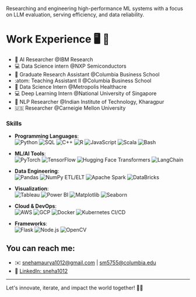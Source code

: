 Researching and engineering high-performance ML systems with a focus on LLM evaluation, serving efficiency, and data reliability.

# Work Experience 🖥️ :briefcase:
- 📜 AI Researcher @IBM Research
- :computer: Data Science intern @NXP Semiconductors 
- 📜 Graduate Research Assistant @Columbia Business School
- :atom: Teaching Assistant II @Columbia Business School
- :bookmark: Data Science Intern @Metropolis Healthacre
- :computer: Deep Learning Intern @National University of Singapore
- :school: NLP Researcher @Indian Institute of Technology, Kharagpur
- :us: Researcher @Carneigie Mellon University

### Skills

- **Programming Languages**:  
  ![Python](https://img.shields.io/badge/-Python-3776AB?style=flat&logo=python&logoColor=white) ![SQL](https://img.shields.io/badge/-SQL-4479A1?style=flat&logo=postgresql&logoColor=white) ![C++](https://img.shields.io/badge/-C++-00599C?style=flat&logo=cplusplus&logoColor=white) ![R](https://img.shields.io/badge/-R-276DC3?style=flat&logo=r&logoColor=white) ![JavaScript](https://img.shields.io/badge/-JavaScript-F7DF1E?style=flat&logo=javascript&logoColor=black) ![Scala](https://img.shields.io/badge/-Scala-DC322F?style=flat&logo=scala&logoColor=white) ![Bash](https://img.shields.io/badge/-Bash-4EAA25?style=flat&logo=gnu-bash&logoColor=white)

- **ML/AI Tools**:  
  ![PyTorch](https://img.shields.io/badge/-PyTorch-EE4C2C?style=flat&logo=pytorch&logoColor=white) ![TensorFlow](https://img.shields.io/badge/-TensorFlow-FF6F00?style=flat&logo=tensorflow&logoColor=white) ![Hugging Face Transformers](https://img.shields.io/badge/-Hugging%20Face-FCC624?style=flat&logo=huggingface&logoColor=black) ![LangChain](https://img.shields.io/badge/-LangChain-blue)

- **Data Engineering**:  
  ![Pandas](https://img.shields.io/badge/-Pandas-150458?style=flat&logo=pandas&logoColor=white) ![NumPy](https://img.shields.io/badge/-NumPy-013243?style=flat&logo=numpy&logoColor=white) ETL/ELT ![Apache Spark](https://img.shields.io/badge/-Apache%20Spark-E25A1C?style=flat&logo=apachespark&logoColor=white) ![DataBricks](https://img.shields.io/badge/-DataBricks-FF3621?style=flat&logo=databricks&logoColor=white)

- **Visualization**:  
  ![Tableau](https://img.shields.io/badge/-Tableau-E97627?style=flat&logo=tableau&logoColor=white) ![Power BI](https://img.shields.io/badge/-Power%20BI-F2C811?style=flat&logo=powerbi&logoColor=black) ![Matplotlib](https://img.shields.io/badge/-Matplotlib-00599C?style=flat) ![Seaborn](https://img.shields.io/badge/-Seaborn-3776AB?style=flat)

- **Cloud & DevOps**:  
  ![AWS](https://img.shields.io/badge/-AWS-232F3E?style=flat&logo=amazonaws&logoColor=white) ![GCP](https://img.shields.io/badge/-GCP-4285F4?style=flat&logo=googlecloud&logoColor=white) ![Docker](https://img.shields.io/badge/-Docker-2496ED?style=flat&logo=docker&logoColor=white) ![Kubernetes](https://img.shields.io/badge/-Kubernetes-326CE5?style=flat&logo=kubernetes&logoColor=white) CI/CD

- **Frameworks**:  
  ![Flask](https://img.shields.io/badge/-Flask-000000?style=flat&logo=flask&logoColor=white) ![Node.js](https://img.shields.io/badge/-Node.js-339933?style=flat&logo=nodedotjs&logoColor=white) ![OpenCV](https://img.shields.io/badge/-OpenCV-5C3EE8?style=flat&logo=opencv&logoColor=white)

  
## You can reach me:

- ✉️ [snehamaurya1012@gmail.com](mailto:snehamaurya1012@gmail.com) | [sm5755@columbia.edu](mailto:sm5755@columbia.edu)
- 🔗 [LinkedIn: sneha1012](https://linkedin.com/in/sneha101202)


---

Let's innovate, iterate, and impact the world together! 🚀🌟


<!--*sneha1012/sneha1012** is a ✨ _special_ ✨ repository because its `README.md` (this file) appears on your GitHub profile.

Here are some ideas to get you started:

- 🔭 I’m currently working on ...
- 🌱 I’m currently learning ...
- 👯 I’m looking to collaborate on ...
- 🤔 I’m looking for help with ...
- 💬 Ask me about ...
- 📫 How to reach me: ...
- 😄 Pronouns: ...
- ⚡ Fun fact: ...
-->
